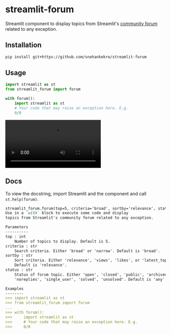 # streamlit-forum
Streamlit component to display topics from Streamlit's [community forum](https://discuss.streamlit.io/) related to any exception.

## Installation

```bash
pip install git+https://github.com/snehankekre/streamlit-forum
```

## Usage

```python
import streamlit as st
from streamlit_forum import forum

with forum():
    import streamlit as st
    # Your code that may raise an exception here. E.g.
    0/0
```
![Example](streamlit-forum.mp4)

## Docs

To view the docstring, import Streamlit and the component and call `st.help(forum)`.

```markdown
streamlit_forum.forum(top=5, criteria='broad', sortby='relevance', status='any')
Use in a `with` block to execute some code and display 
topics from Streamlit's community forum related to any exception.

Parameters
----------
top : int
    Number of topics to display. Default is 5.
criteria : str
    Search criteria. Either 'broad' or 'narrow'. Default is 'broad'.
sortby : str
    Sort criteria. Either 'relevance', 'views', 'likes', or 'latest_topic'.
    Default is 'relevance'.
status : str
    Status of forum topic. Either 'open', 'closed', 'public', 'archived',
    'noreplies', 'single_user', 'solved', 'unsolved'. Default is 'any'.

Examples
--------
>>> import streamlit as st
>>> from streamlit_forum import forum
...
>>> with forum():
>>>     import streamlit as st
>>>     # Your code that may raise an exception here. E.g.
>>>     0/0

```
